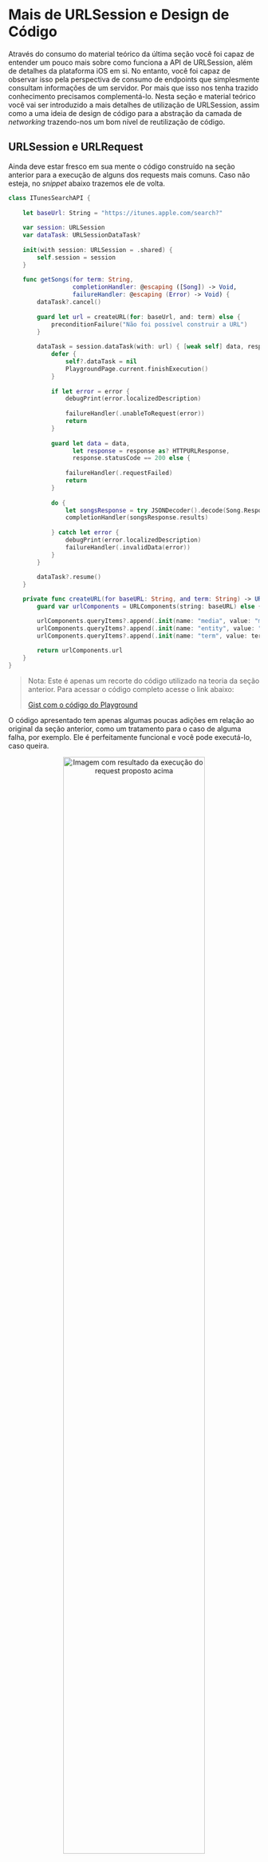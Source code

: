 # Mais de URLSession e Design de Código

Através do consumo do material teórico da última seção você foi capaz de entender um pouco mais sobre como funciona a API de URLSession, além de detalhes da plataforma iOS em si. No entanto, você foi capaz de observar isso pela perspectiva de consumo de endpoints que simplesmente consultam informações de um servidor. Por mais que isso nos tenha trazido conhecimento precisamos complementá-lo. Nesta seção e material teórico você vai ser introduzido a mais detalhes de utilização de URLSession, assim como a uma ideia de design de código para a abstração da camada de _networking_ trazendo-nos um bom nível de reutilização de código.

## URLSession e URLRequest

Ainda deve estar fresco em sua mente o código construído na seção anterior para a execução de alguns dos requests mais comuns. Caso não esteja, no _snippet_ abaixo trazemos ele de volta.

``` swift
class ITunesSearchAPI {
    
    let baseUrl: String = "https://itunes.apple.com/search?"
    
    var session: URLSession
    var dataTask: URLSessionDataTask?
    
    init(with session: URLSession = .shared) {
        self.session = session
    }
    
    func getSongs(for term: String,
                  completionHandler: @escaping ([Song]) -> Void,
                  failureHandler: @escaping (Error) -> Void) {
        dataTask?.cancel()
        
        guard let url = createURL(for: baseUrl, and: term) else {
            preconditionFailure("Não foi possível construir a URL")
        }
            
        dataTask = session.dataTask(with: url) { [weak self] data, response, error in
            defer {
                self?.dataTask = nil
                PlaygroundPage.current.finishExecution()
            }
            
            if let error = error {
                debugPrint(error.localizedDescription)
                
                failureHandler(.unableToRequest(error))
                return
            }
            
            guard let data = data,
                  let response = response as? HTTPURLResponse,
                  response.statusCode == 200 else {
                
                failureHandler(.requestFailed)
                return
            }
            
            do {
                let songsResponse = try JSONDecoder().decode(Song.Response.self, from: data)
                completionHandler(songsResponse.results)
                
            } catch let error {
                debugPrint(error.localizedDescription)
                failureHandler(.invalidData(error))
            }
        }
        
        dataTask?.resume()
    }

    private func createURL(for baseURL: String, and term: String) -> URL? {
        guard var urlComponents = URLComponents(string: baseURL) else { return nil }

        urlComponents.queryItems?.append(.init(name: "media", value: "music"))
        urlComponents.queryItems?.append(.init(name: "entity", value: "song"))
        urlComponents.queryItems?.append(.init(name: "term", value: term))
        
        return urlComponents.url
    }
}
```

> Nota: Este é apenas um recorte do código utilizado na teoria da seção anterior. Para acessar o código completo acesse o link abaixo:
>
>   [Gist com o código do Playground](https://gist.github.com/rafaelrollozup/ba9d5aad29b6469ad9b56f119e3cc4f6)

O código apresentado tem apenas algumas poucas adições em relação ao original da seção anterior, como um tratamento para o caso de alguma falha, por exemplo. Ele é perfeitamente funcional e você pode executá-lo, caso queira.

<p align="center">
<img alt="Imagem com resultado da execução do request proposto acima" src="https://github.com/zup-academy/materiais-publicos-treinamentos/blob/main/explorando-o-mundo-ios/imagens/urlsession-post-teoria-mais-urlsession-imagem-resultado-request.png?raw=true" width="75%" />
</p>

No entanto, assim como a introdução deste material cita, o código é apenas mais um retrato de um consumo de API simples. Executamos um request através da configuração padrão de URLSession, sem qualquer parametrização adicionada. Sendo assim, executamos um simples _GET Request_. Buscamos as informações em JSON no servidor e a repassamos para o contexto da aplicação através da representação do modelo adequado.

Para fins didáticos, idealize então outro _endpoint_ para a API, que desta vez nos permita enviar um novo _song_ para o servidor. Este _endpoint_ seria acessado através da URI `https://itunes.apple.com/api/song`.

Poderíamos supor a construção de um código que habilitasse a integração.

``` swift
class ITunesAPI {
    
    let baseUrl: String = "https://itunes.apple.com/api%@"
    
    var session: URLSession
    var dataTask: URLSessionDataTask?
    
    init(with session: URLSession = .shared) {
        self.session = session
    }
    
    func createNew(_ song: Song,
                   completionHandler: @escaping (Song) -> Void,
                   failureHandler: @escaping (Error) -> Void) {
        dataTask?.cancel()
        
        let urlString = String(format: baseUrl, "/song")
        
        guard let uri = URL(string: urlString) else {
            preconditionFailure("Não foi possível construir a URI")
        }
            
        dataTask = session.dataTask(with: uri) { [weak self] data, response, error in
            defer {
                self?.dataTask = nil
                PlaygroundPage.current.finishExecution()
            }
            
            if let error = error {
                debugPrint(error.localizedDescription)
                
                failureHandler(.unableToRequest(error))
                return
            }
            
            guard let data = data,
                  let response = response as? HTTPURLResponse,
                  response.statusCode == 200 else {
                
                failureHandler(.requestFailed)
                return
            }
            
            do {
                let songsResponse = try JSONDecoder().decode(Song.Response.self, from: data)
                completionHandler(songsResponse.results)
                
            } catch let error {
                debugPrint(error.localizedDescription)
                failureHandler(.invalidData(error))
            }
        }
        
        dataTask?.resume()
    }
    
}
```

Além do fato de o endpoint não existir propriamente, teríamos outro problema caso testássemos a execução. Com REST como o padrão de design para APIs, _endpoints_ dessa natureza - através dos quais é desejável a criação de recursos no servidor - são expostos através do método de requisição `'POST'`.

Como visto acima, este _snippet_ de código seria então apenas aplicável a requisições simples, que se destinam a consultar informações. Como seria então possível configurar nossa _data task_ para contar com as capacidades extras necessárias ao exemplo?

### Parametrizando detalhes de um HTTP Request

A resposta para a pergunta ainda aberta é: utilizando a função `dataTask(with:)` do objeto de sessão que recebe uma instância de `URLRequest`, ao invés de apenas a `URL` do recurso.

A partir do objeto de _request_, é possível parametrizar nossa requisição HTTP para adicionar a ela as características necessárias.

Por exemplo, para que seja possível a criação de um recurso no servidor, além de configurar o método de requisição adequado, é necessário informar quais dados vão trafegar nos pacotes através da rede, qual a especificação utilizada para representar os dados, quais credenciais o cliente da chamada possui para que seja autorizada ou não a execução, entre outros detalhes.

Para que seja possível seguir adiante com essa abordagem precisamos primeiramente contar com uma instância de `URLRequest`. Vejamos como isso é possível no código abaixo:

``` swift
    // código omitido

    let urlString = String(format: baseUrl, "/song")
        
    guard let uri = URL(string: urlString) else {
        preconditionFailure("Não foi possível construir a URI")
    }
    
    var request = URLRequest(url: uri)
        
    dataTask = session.dataTask(with: request) {
        // código da closure
    } 
```

O código acima introduz a utilização do inicializador de `URLRequest` que pode ser utilizado de forma tão simples quanto ao passar uma referência de `URL` valida. Além desses detalhes o inicializador ainda oferece opções para configurar políticas de cache e tempo máximo de execução (_timeout_).

Perceba que no código a variável _request_ foi definida através de uma `var`, já que, em se tratando de uma _struct_, se a definíssemos através de `let` não seria possível a alteração do estado deste objeto.

Com tudo posto, o código abaixo exemplifica a ideia de parametrização para a execução da _POST Request_ conforme o exemplo:

``` swift
    // código omitido

    var request = URLRequest(url: uri)
    request.httpMethod = "POST"
    
    do {
        let data = try JSONEncoder().encode(song)
        
        request.httpBody = data
        request.setValue("application/json", forHTTPHeaderField: "Content-type")
        
    } catch let error {
        debugPrint(error)
        let contextError = Error.invalidData(error)
        
        failureHandler(.unableToRequest(contextError))
        return
    }
    
    request.setValue("application/json", forHTTPHeaderField: "Accept")
    request.setValue("Bearer eyJhbGc.eyJzdWIiO.SflKxwJV_ad...", forHTTPHeaderField: "Authorization")
    
    dataTask = session.dataTask(with: request) { 
        // código da closure
    }
```

O código acima ilustra todas as capacidades antes mencionadas. Através do objeto em `request`, conseguimos apontar o método, os dados, a representação sob a qual os dados são enviados e recebidos como resposta, além da informação de um _authentication token_ identificando o cliente da execução.

> Nota: Para que seja possível codificar a informação do objeto como um JSON - através do `JSONEncoder` - é necessário que o objeto serializável conforme com o protocolo `Encodable`. Até então, a _struct_ `Song` apenas conformava com o protocolo `Decodable`. É possível adicionar a referência ao novo protocolo necessário, ou apenas conformar com `Codable`, outro protocolo que funciona como um composição dos dois adjacentes. 

O código completo pode ser visto no link abaixo:

>   [Gist com o código do Playground](https://gist.github.com/rafaelrollozup/97f6d48a77eb174ec6c2bba9016ae182)

## Design de Código

A seção anterior introduziu ao menos dois grandes pedaços de código. Primeiro, o código que consome o _endpoint_ de _search_ da iTunes API, segundo, o código que consome um _pseuso-endpoint_ que habilitaria a criação de novos recursos de _song_ no servidor. 

Ao longo das classes e métodos que realizam estes trabalhos foi possível perceber uma grande similaridade. Elas dependem no geral dos mesmos módulos externos, conhecem em detalhes a API de `URLSession` para configurar e executar as operações necessárias, os grupos de instruções ordenadas para os fluxos de execução são os mesmos, entre outras características.

Conforme as apps crescem é muito comum que o número de pontos de contato com o servidor acompanhem o crescimento. No cenário atual de aplicações, é possível supor um aumento linear onde para cada feature, tenhamos no mínimo um consumo de dados remotos. Dessa forma, se cada _endpoint_ adicionado ao contexto de funcionamento de uma app levar ao acréscimo ou alteração de uma classe ou método de acordo com os exemplos acima, é possível supor os seguintes malefícios para o código que guarda os detalhes de consumo de APIs:

1. Repetição exagerada de código: pode indicar problemas de reuso de código e ser efeito do item a seguir;
1. Má separação de responsabilidades entre módulos: Com o mesmo módulo cuidando de detalhes de consumo de informações específicas, além de cuidar de detalhes de funcionamento da execução de requests HTTP com `URLSession`;
1. Maior carga cognitiva exercida pelo código: pode levar a dificuldades de entendimento e manutenção.

Ainda sendo possível citar maior dificuldade para a escrita de testes destes módulos. 

Precisamos buscar uma implementação mais saudável ao levar códigos desta natureza para o contexto das aplicações.

### Oferecendo um HTTPRequest como serviço

Após a identificação destes problemas é possível pensar em formas de obtermos um código mais saudável para as aplicações. O segundo item da lista ordenada anterior nos dá um bom ponto de partida: podemos atacar o acúmulo de responsabilidades nas classes propostas.

Podemos supor um isolamento de todo o código repetitivo que lida com os detalhes da API de `URLSession` ao oferecer essa infraestrutura como um serviço para os demais módulos da aplicação. Podemos pensar nisso como uma adição de mais um nível de abstração sobre o código da plataforma. Tornaremos o trabalho dos clientes interessados nessa capacidade significativamente mais simples e objetivo. Assim, as classes de `API` focam apenas nos detalhes do consumo pela visão da regras de negócio (por exemplo, ao indicarem qual recurso é oferecido às camadas superiores mais próximas da UI, se para este recurso é necessário uma autenticação ou mesmo quais parâmetros é necessário enviar para obter o que é desejado requisição), e a classe do serviço foca apenas em como gerenciar a utilização de `URLSession` para realizá-lo (contento detalhes mais internos de infraestrutura).

Vamos começar propondo o _request_ como um serviço:

``` swift
enum NetworkError: Swift.Error, LocalizedError {
    case unableToRequest(Swift.Error)
    case requestFailed
    case invalidData(Swift.Error)
    
    var errorDescription: String? {
        switch self {
        case .unableToRequest(let error):
            return "Unable to perform the request. \(error.localizedDescription)"
        case .requestFailed:
            return "Request failed"
        case .invalidData(let error):
            return "Unable to parse the request data. \(error.localizedDescription)"
        }
    }
}

class HTTPRequest {
    
    private var session: URLSession
    private var dataTask: URLSessionDataTask?
    
    init(session: URLSession = .shared) {
        self.session = session
    }
    
    func execute<T: Decodable>(for url: URL,
                 completionHandler: @escaping (T) -> Void,
                 failureHandler: @escaping (NetworkError) -> Void) {
        dataTask?.cancel()
            
        dataTask = session.dataTask(with: url) { [weak self] data, response, error in
            defer {
                self?.dataTask = nil
                playgroundPage.finishExecution() // necessário apenas para a execução via playground
            }
            
            if let error = error {
                debugPrint(error.localizedDescription)
                
                failureHandler(.unableToRequest(error))
                return
            }
            
            guard let data = data,
                  let response = response as? HTTPURLResponse,
                  response.statusCode == 200 else {
                
                failureHandler(.requestFailed)
                return
            }
            
            do {
                let decodable = try JSONDecoder().decode(T.self, from: data)
                completionHandler(decodable)
                
            } catch let error {
        
                debugPrint(error.localizedDescription)
                failureHandler(.invalidData(error))
            }
        }
        
        dataTask?.resume()
    }
}
```

Perceba como o código acima agrupa realmente todo o trabalho com a API de `URLSession` e mantém seus detalhes encapsulados. Dessa maneira um código cliente, como o que consome a _search_ API conseguiria ser escrito de forma tão simples e clara quanto abaixo:

``` swift
extension ITunesSearchAPI {
    enum Error: Swift.Error, LocalizedError {
        case executionFailed(NetworkError)

        var errorDescription: String? {
            switch self {
            case .executionFailed(let error):
                return error.localizedDescription
            }
        }
    }
}

class ITunesSearchAPI {

    let baseUrl: String = "https://itunes.apple.com/search?"

    private var httpRequest: HTTPRequest

    init(httpRequest: HTTPRequest = .init()) {
        self.httpRequest = httpRequest
    }

    func getSongs(for term: String,
                  completionHandler: @escaping ([Song]) -> Void,
                  failureHandler: @escaping (Error) -> Void) {

        guard let url = createURL(for: baseUrl, and: term) else {
            preconditionFailure("Não foi possível construir a URL")
        }

        httpRequest.execute(for: url) { (songs: Song.Response) in
            completionHandler(songs.results)

        } failureHandler: { error in
            failureHandler(.executionFailed(error))
        }
    }

    private func createURL(for baseURL: String, and term: String) -> URL? {
        guard var urlComponents = URLComponents(string: baseURL) else { return nil }

        urlComponents.queryItems?.append(.init(name: "media", value: "music"))
        urlComponents.queryItems?.append(.init(name: "entity", value: "song"))
        urlComponents.queryItems?.append(.init(name: "term", value: term))

        return urlComponents.url
    }
}
```

#### HTTPRequest: Atendendo à necessidades de diversos clientes

Da forma como proposta, a API do serviço já torna a vida dos clientes mais simples, no entanto, nem todos já estão contemplados. Idealize o código de API que consome o _pseudo-endpoint_ dos exemplos anteriores que se proprõe a criar um novo _song_ no servidor.

Vejamos como poderíamos consiumir nosso serviço através das necessidades deste outro cliente:

``` swift
class ITunesAPI {

    let baseUrl: String = "https://itunes.apple.com/api%@"

    private var httpRequest: HTTPRequest

    init(httpRequest: HTTPRequest = .init()) {
        self.httpRequest = httpRequest
    }

    func createNew(_ song: Song,
                   completionHandler: @escaping (Song) -> Void,
                   failureHandler: @escaping (Error) -> Void) {

        let urlString = String(format: baseUrl, "/song")

        guard let uri = URL(string: urlString) else {
            preconditionFailure("Não foi possível construir a URI")
        }

        var request = URLRequest(url: uri)
        request.httpMethod = "POST"

        do {
            let data = try JSONEncoder().encode(song)

            request.httpBody = data
            request.setValue("application/json", forHTTPHeaderField: "Content-type")

        } catch let error {
            debugPrint(error)
            let contextError = NetworkError.invalidData(error)

            failureHandler(.executionFailed(contextError))
            return
        }

        request.setValue("application/json", forHTTPHeaderField: "Accept")
        request.setValue("Bearer eyJhbGc.eyJzdWIiO.SflKxwJV_ad...", forHTTPHeaderField: "Authorization")

        httpRequest.execute(for: request <-) { (createdSong: Song) in // erro de compilação aqui: request <-
            completionHandler(createdSong)
            
        } failureHandler: { error in
            debugPrint(error)
            
            failureHandler(.executionFailed(error))
        }
    }

}
```

Perceba que este código insere um erro em tempo de compilação. A API atual do serviço espera receber uma `URL` válida apenas, e não um `URLRequest`.

Já sabemos da importância de utilizarmos o `URLRequest` para termos a possibilidade de parametrizarmos nossa execução, então poderíamos já supor uma alteração da API do serviço para receber um objeto de request, devidamente configurado. Mas não avance tão rápido: o que aconteceria com o código do cliente anterior?

Receber um _request_ poderia fazer com que os clientes com o consumo mais simples e recorrentes tivessem seu código afetado de forma não muito interessante. Agora eles precisariam criar uma `URL` para com ela construir um `URLRequest` sem nenhuma configuração, apenas para chamaram o método `execute(for:completionHandler:failureHandler:)`. Poderíamos procurar uma forma de deixar a API do serviço sempre o mais simples possível para os clientes, idealmente trocando mensagens a partir de objetos de uso geral. 

Por exemplo, podemos analisar a parametrização necessária para os _requests_ e transportar essa responsabilidade também para o serviço. Dessa maneira, caso o cliente tenha uma necessidade mais específica, ele pode através da execução explicitá-la e assim o serviço a executa.

Abaixo podemos ver essa abordagem. Levamos todo o código de parametrização necessário para _Post_ (ou outros) _requests_ para dentro do serviço: 

``` swift
enum HTTPMethod: String {
    case get = "GET"
    case post = "POST"
    case put = "PUT"
    case delete = "DELETE"
}

// enum NetworkError: Swift.Error, LocalizedError { ... }

class HTTPRequest {
    
    let baseUrl: String = "https://itunes.apple.com/api%@"
    
    private var session: URLSession
    private var dataTask: URLSessionDataTask?
    
    init(session: URLSession = .shared) {
        self.session = session
    }
    
    func execute<T: Decodable>(for resource: String,
                               method httpMethod: HTTPMethod = .get,
                               body encodable: Encodable? = nil,
                               decoder: JSONDecoder = .init(),
                               encoder: JSONEncoder = .init(),
                               completionHandler: @escaping (T) -> Void,
                               failureHandler: @escaping (NetworkError) -> Void) {
        dataTask?.cancel()
        
        let urlString = String(format: baseUrl, resource)

        guard let uri = URL(string: urlString) else {
            preconditionFailure("Não foi possível construir a URI")
        }
        
        var request = URLRequest(url: uri)
        request.httpMethod = httpMethod.rawValue

        if let encodable = encodable {
            do {
                let data = try encoder.encode(encodable)

                request.httpBody = data
                request.setValue("application/json", forHTTPHeaderField: "Content-type")

            } catch let error {
                debugPrint(error)
                let contextError = NetworkError.invalidData(error)

                failureHandler(.unableToRequest(contextError))
                return
            }
        }
    
        request.setValue("application/json", forHTTPHeaderField: "Accept")
            
        dataTask = session.dataTask(with: request) { [weak self] data, response, error in
            defer {
                self?.dataTask = nil
                playgroundPage.finishExecution()
            }
            
            if let error = error {
                debugPrint(error.localizedDescription)
                
                failureHandler(.unableToRequest(error))
                return
            }
            
            guard let data = data,
                  let response = response as? HTTPURLResponse,
                  response.statusCode == 200 else {
                
                failureHandler(.requestFailed)
                return
            }
            
            do {
                let decodable = try decoder.decode(T.self, from: data)
                completionHandler(decodable)
                
            } catch let error {
        
                debugPrint(error.localizedDescription)
                failureHandler(.invalidData(error))
            }
        }
        
        dataTask?.resume()
    }
}
```

Assim, deixamos que o cliente nos informe apenas a _string_ com o recurso a ser consumido, assim como outras informações opcionais sobre a requisição:

``` swift
class ITunesAPI {

    private var httpRequest: HTTPRequest

    init(httpRequest: HTTPRequest = .init()) {
        self.httpRequest = httpRequest
    }

    func createNew(_ song: Song,
                   completionHandler: @escaping (Song) -> Void,
                   failureHandler: @escaping (Error) -> Void) {

        httpRequest.execute(for: "/song",
                            method: .post,
                            body: song) { (createdSong: Song) in
            completionHandler(createdSong)
            
        } failureHandler: { error in
            debugPrint(error)
            
            failureHandler(.executionFailed(error))
        }
    }

}

extension ITunesAPI {
    enum Error: Swift.Error, LocalizedError {
        case executionFailed(NetworkError)

        var errorDescription: String? {
            switch self {
            case .executionFailed(let error):
                return error.localizedDescription
            }
        }
    }
}
```

Duas coisas ainda podemos colocar em risco a capacidade de uso do serviço `HTTPRequest`: (a) algumas request podem ser autenticadas, outras não; e (b) os _endpoints_ podem ter padrões de _status codes_ diferentes, mesmo que para indicar sucesso.

A adição abaixo poderia resolver essas questões:

``` swift
// enum HTTPMethod: String { .. }

typealias HTTPHeaders = [String : String]

extension HTTPURLResponse {
    
    var inSuccessRange: Bool {
        return (200..<300).contains(statusCode)
    }

}

// enum NetworkError: Swift.Error, LocalizedError { .. }

class HTTPRequest {
    
    let baseUrl: String = "https://itunes.apple.com/api%@"
    
    private var session: URLSession
    private var dataTask: URLSessionDataTask?
    
    init(session: URLSession = .shared) {
        self.session = session
    }
    
    func execute<T: Decodable>(for resource: String,
                               method httpMethod: HTTPMethod = .get,
                               body encodable: Encodable? = nil,
                               headers httpHeaders: HTTPHeaders? = nil,
                               decoder: JSONDecoder = .init(),
                               encoder: JSONEncoder = .init(),
                               completionHandler: @escaping (T) -> Void,
                               failureHandler: @escaping (NetworkError) -> Void) {
        dataTask?.cancel()
        
        // código omitido
    
        request.setValue("application/json", forHTTPHeaderField: "Accept")
        
        if let httpHeaders = httpHeaders { // aplica possíveis headers
            httpHeaders.forEach { (header, value) in request.setValue(value, forHTTPHeaderField: header) }
        }
            
        dataTask = session.dataTask(with: request) { [weak self] data, response, error in
            defer {
                self?.dataTask = nil
                playgroundPage.finishExecution()
            }
            
            if let error = error {
                debugPrint(error.localizedDescription)
                
                failureHandler(.unableToRequest(error))
                return
            }
            
            guard let data = data,
                  let response = response as? HTTPURLResponse,
                  response.inSuccessRange else { // valida se resposta se encontra em algum status que possa indicar sucesso da operação
                
                failureHandler(.requestFailed)
                return
            }
            
            do {
                let decodable = try decoder.decode(T.self, from: data)
                completionHandler(decodable)
                
            } catch let error {
        
                debugPrint(error.localizedDescription)
                failureHandler(.invalidData(error))
            }
        }
        
        dataTask?.resume()
    }
}
```

Com este código, os clientes podem indicar quais headers customizados são necessários para o contexto de cada _endpoint_, além do que, não trabalhamos mais com um status fixo de sucesso.

``` swift
class ITunesAPI {

    private var httpRequest: HTTPRequest

    init(httpRequest: HTTPRequest = .init()) {
        self.httpRequest = httpRequest
    }

    func createNew(_ song: Song,
                   completionHandler: @escaping (Song) -> Void,
                   failureHandler: @escaping (Error) -> Void) {
        
        // obtem junto a alguma infraestrutura de persistência
        let authToken = "Bearer eyJhbGc.eyJzdWIiO.SflKxwJV_ad..."
        
        let headers = ["Authorization": authToken]

        httpRequest.execute(for: "/song",
                            method: .post,
                            body: song,
                            headers: headers) { (createdSong: Song) in
            completionHandler(createdSong)
            
        } failureHandler: { error in
            debugPrint(error)
            
            failureHandler(.executionFailed(error))
        }
    }

}
```

Essa separação de responsabilidades nos permite manter o código de consumo de API bastante direto ao ponto, e ganhar bastante reúso sobre os detalhes de utilização da API de `URLSession`.

<p align="center">
<img alt="Imagem com o diagrama dos componentes de software no design de código proposto" src="https://github.com/zup-academy/materiais-publicos-treinamentos/blob/main/explorando-o-mundo-ios/imagens/urlsession-post-teoria-mais-urlsession-imagem-design.jpeg?raw=true" width="75%" />
</p>

A imagem acima ilustra o design dos módulos envolvidos neste tipo de funcionalidade.

#### Para ir além: Definindo uma API de alto nível para lidar com _endpoints_ parametrizáveis

Ao executar os exemplos em um playground, o leitor atento deve ter notado que nossas últimas alterações não permitem mais que a `ITunesSearchAPI` execute com sucesso. Neste momento você deve estar se deparando com um erro em tempo de compilação: o código que guarda os detalhes da API de _search_ tenta passar adiante uma `URL` na chamada do método de serviço `execute(for:completionHandler:failureHandler:)` ao invés de _string_ esperada.

O problema em si foi gerado a partir da nossa tentativa de simplificar a API do serviço. Nossa busca teve uma justa causa, mas de nono, ainda não temos uma maneira de atender a todos os clientes.

O caso particular da _search_ API é que não apenas o nome do recurso é necessário para a execução do _request_, mas também o conjunto de parâmetros de requisição ( ou _query parameters_) com as informações do que efetivamente estamos procurando. Por este motivo o código da API continha uma função utilitária que nos ajudava a criar a `URL` com o formato e codificação adequados.

``` swift
    private func createURL(for baseURL: String, and term: String) -> URL? {
        guard var urlComponents = URLComponents(string: baseURL) else { return nil }

        urlComponents.queryItems?.append(.init(name: "media", value: "music"))
        urlComponents.queryItems?.append(.init(name: "entity", value: "song"))
        urlComponents.queryItems?.append(.init(name: "term", value: term))
        
        return urlComponents.url
    }
```

Perceba que foi utilizado a API de `URLComponents` para habilitarmos as funcionalidades mencionadas. O problema aqui é que para tanto, precisamos conhecer os detalhes da classe, além de guardar detalhes da URL base da API, possivelmente espalhando código dessa natureza por diversos outros códigos consumidores com necessidades parecidas. 

Deveríamos buscar uma forma mais alto nível de apontar para o serviço qual o recurso desejado e quais informações adjacentes devem ser consideradas para a construção da `URL`. A _struct_ abaixo pode implementar ideia semelhante:

``` swift
struct Endpoint {
    typealias QueryParams = [String : String]
    
    let path: String
    private var queryParams: [URLQueryItem]? = nil
    
    init(path: String, queryParams: QueryParams? = nil) {
        self.path = path
        
        if let queryParams = queryParams {
            self.queryParams = queryParams.map { URLQueryItem(name: $0, value: $1) }
        }
    }
    
    var uri: URL? {
        var components = URLComponents()
        components.scheme = "https"
        components.host = "itunes.apple.com"
        components.path = self.path
        components.queryItems = self.queryParams

        return components.url
    }
}
```

Perceba que definimos um objeto _Endpoint_ que encapsula detalhes de implementação como a utilização de `URLComponents`, `URLQueryItem` e `URL`, além de informações de base para a construção de qualquer URI para a API que consumimos. Um `Endpoint` pode ser definido em termos de um `path` (nome do recurso, por exemplo, `"/search"` ou `"/song"`) e de seus possíveis parâmetros de requisição (tratados como um simples dicionário), além de expor a URI esperada como uma simples `URL`.

Para que a API do serviço seja capaz de lidar com diferentes _enpoints_ de diversos clientes, podemos ainda definir um protocolo a partir do qual podemos orientar a disponibilização de objetos que representem recursos.

``` swift
protocol APIResource {
    var endpoint: Endpoint { get }
}

// e utilizá-lo na API do método execute(for:method:body:headers:decoder:encoder:completionHandler:failureHandler)

func execute<T: Decodable>(for resource: APIResource,
                            method httpMethod: HTTPMethod = .get,
                            body encodable: Encodable? = nil,
                            headers httpHeaders: HTTPHeaders? = nil,
                            decoder: JSONDecoder = .init(),
                            encoder: JSONEncoder = .init(),
                            completionHandler: @escaping (T) -> Void,
                            failureHandler: @escaping (NetworkError) -> Void) {
    dataTask?.cancel()

    guard let uri = resource.endpoint.uri else {
        preconditionFailure("Não foi possível construir a URI")
    }

    // resto do código omitido
```

Com essa alteração se torna fácil para o código de `ITunesSearchAPI`, por exemplo, inferir para qual recurso é necessário executar a requisição. Podemos dispor de uma enum com seus _associated values_ para tornar o código bastante expressivo e ainda ganhar robustez na implementação contando com as checagens em tempo de compilação.

``` swift
class ITunesSearchAPI {

    private var httpRequest: HTTPRequest

    init(httpRequest: HTTPRequest = .init()) {
        self.httpRequest = httpRequest
    }

    func getSongs(for term: String,
                  completionHandler: @escaping ([Song]) -> Void,
                  failureHandler: @escaping (Error) -> Void) {
        
        let resource = Resource.songsList(by: term)

        httpRequest.execute(for: resource) { (songs: Song.Response) in
            completionHandler(songs.results)

        } failureHandler: { error in
            failureHandler(.executionFailed(error))
        }
    }
    
}

extension ITunesSearchAPI {
    enum Resource: APIResource {
        case songsList(by: String)
        
        var endpoint: Endpoint {
            switch self {
            case .songsList(let searchTerm):
                let params = ["media": "music", "entity": "song", "term": searchTerm]
                return Endpoint(path: "/searchy", queryParams: params)
            }
        }
    }
}
```

Agora nosso código se encontra ainda mais flexível. Caso se façam necessários novos recursos, que requeiram ou não configurações diferentes de parâmetros de requisição, basta adicionar o caso particular na enum e completar a implementação.

### Utilizando a abstração Result para tornar a API mais concisa

Caso durante os testes de código você tenha incorrido em algum error do servidor, ou mesmo do cliente, deve ter percebido como o código atual nos revela pouco sobre as possíveis causas para os problemas - você pode testar isso simplesmente alterando algum caractere da URI consultada, por exemplo.

De acordo como nosso mecanismo de recuperação de falhas, caso nosso código em `ITunesSearchAPI` receba um `NetworkError` nessas condições, apenas teremos revelado através do console uma mensagem semelhante a `executionFailed(NetworkError.requestFailed)`. Podemos melhorar nossa implementação para garantir que o código cliente tenham acesso a informações mais precisas sobre o que ocorreu na execução da request pelo servidor.

Podemos adicionar valor ao tratamento de erro na camada de rede que estamos criando adicionando um valor associado ao caso `requestFailed` informando o _status code_ retornado pelo servidor. Mas não antes sem questionar mais sobre o design do código em `HTTPRequest`.

#### Dois idiomas para tratamento de erros

O já conhecido mecanismo de tratamento de erro padrão da Swift, funciona bem na maior parte dos cenários. No entanto, ele talvez não se comporte bem em implementações de natureza assíncrona. Pela característica de processamento de código assíncrono, onde no geral agendamos a execução de códigos para um ponto futuro, é incomum fazer uso de `throw`, por exemplo. De outra forma, em qual ponto do código teríamos controle e a recuperação da falha reportada?

Por este motivo programadores no geral vem escrevendo código com uma abordagem diferente, apostando em gerenciar os possíveis erros a partir da execução de _callbacks_ seja por meio de _closures_ ou _delegates_ em casos mais complexos. É comum por exemplo, ao necessitar do carregamento de dados remotos em JSON, a API de alguns módulos retornar representações de valores e erros, ambos passíveis de nulidade, sendo necessário então a checagem particular de cada um deles.

A explicação acima pode facilmente fazer você se lembrar da API de `URLSession`. Essa é exatamente uma das abordagens utilizada por ela e é possível relembrar do código que a utiliza abaixo.

``` swift
    session.dataTask(with: request) { [weak self] data, response, error in
        // check do erro
        // check da response
        // check de data
        // parse
    }
```

O design do código utilizá-lo pode não ser particularmente ruim, mas pode ter seus problemas, principalmente ao propagar este design para módulos adjacentes. Você precisa deliberadamente checar cada um dos possíveis valores retornados por sua própria conta. O que você executa caso ambos os valores sejam nulos? 

Bem, a possibilidade acima, por mais que seja afastada pela própria documentação de `URLSession`, não é aplicável em termos de código. Em teoria você poderia receber (e/ou propagar) ambos dados de resposta e erro, ou nenhum dos dois. Para assegurar robustez, sua implementação precisa prever o que pode acontecer dada qualquer possível combinação de estados entre valores, sem qualquer auxílio em tempo de compilação para isso. Como resultado, podemos obter um código bastante defensivo e portanto mais denso, podendo exercer maior carga cognitiva e dificuldades de entendimento.

``` swift
    dataTask = session.dataTask(with: request) { [weak self] data, response, error in
        // código omitido
        
        // check do erro
        if let error = error {
            debugPrint(error.localizedDescription)
            
            failureHandler(.unableToRequest(error))
            return
        }
        
        // check da resposta
        if let response = response as? HTTPURLResponse, !response.inSuccessRange {
            failureHandler(.requestFailed(statusCode: response.statusCode))
            
        } else if let data = data {
            // check da data

            // parse
            do {
                let decodable = try decoder.decode(T.self, from: data)
                completionHandler(decodable)
                
            } catch let error {
                debugPrint(error.localizedDescription)
                
                failureHandler(.invalidData(error))
            }
            
        }
        
    }
```

Perceba a extração da checagem da resposta HTTP para compreendermos em detalhes o que houve na execução do _request_ pelo servidor. Além do que já tinhamos, foi necessário adicionar mais uma checagem (com seu devido _binding_ de opcional) e mais um nível de aninhamento. Essa carga extra pode levar a um aumento de complexidade dos nossos códigos.

#### Utilizando uma abstração de mais alto nível para expressar a ideia de Resultado

Para endereçar a questão anterior a comunidade Swift passou a utilizar uma abstração inspirada em tipos existentes em outras linguagens: a `Result`. Com a escalada da adoção da abordagem, mais e mais desenvolvedores pediam sua inclusão na biblioteca padrão da linguagem, o que aconteceu, depois de bastante discussão, na versão 5 da Swift.

##### Conhecendo o Result

Antes de propor uma solução com este novo recurso é importe conhecê-lo um pouco mais.

``` swift
public enum Result<Success, Failure: Error> {

    /// Indicates success with value in the associated object.
    case success(Success)

    /// Indicates failure with error inside the associated object.
    case failure(Failure)

    // código restante omitido por questões de brevidade
}
```

Como é possível perceber a partir da implementação base (assim como sua documentação), `Result` é definido em termos de sucesso (`case success`) ou falha (`case failure`) através de uma _enum_. O tipo `Result` é também bastante parecido com outro já bem conhecido, o `Optional`. Ambas as representações são feitas através de simples _enums_ (com `Optional` tendo casos de `none` ou `some`), mas contém uma série de funcionalidades interessantes das quais podemos tirar proveito.

A diferença mais notável entre eles é que, ao invés de termos um valor (`some`) ou `nil` (`none`) no caso dos opcionais, com um `Result` temos valores para ambos os casos possíveis. Para o caso mais crítico no geral, `Result` indica uma falha e não `nil`, o que significa dizer que utilizando um `Result` você pode ter contexto do por quê de uma operação ter falhado.

Você deve ter notado a utilização de _generics_ para inferir ao tipo de dado utilizado como base para a representação do resultado. Em especial, o _type parameter_ para a falha possui uma _constraint_ que o define como qualquer tipo que conforme com o protocolo `Error`. Essa _constraint_ habilita um recurso interessante que veremos adiante.

##### `Result` na prática

Para conhecer melhor como a abstração `Result` pode nos ajudar em termos de código, nada melhor do que reunir tudo o que foi apresentado até aqui e colocar em prática em um cenário. Nesta subseção vamos alterar a API do nosso serviço `HTTPRequest` passo a passo em busca de um código mais robusto e direto ao ponto.

Começaremos por tentar evitar a propagação do design herdado da `URLSession` _callback_ para as classes consumidoras. Como visto, é comum que nestes tipos de código propaguemos a ideia de utilização de _callbacks_ com valores possivelmente nulos associados ao sucesso e falha da operação, ou mesmo múltiplos _callbacks_ para as situações específicas. Utilizamos este último nos códigos até aqui, e, por mais que eles suavizem o esforço de trabalho evitando os opcionais, ainda exerce uma carga não muito agradável ao código dos clientes com ainda mais um _callback_ sendo necessário.

Começaremos por utilizar um `Result<T, NetworkError>` no contexto de _completion handler_ como único _callback_.

``` swift
func execute<T: Decodable>(for resource: APIResource,
                            method httpMethod: HTTPMethod = .get,
                            body encodable: Encodable? = nil,
                            headers httpHeaders: HTTPHeaders? = nil,
                            decoder: JSONDecoder = .init(),
                            encoder: JSONEncoder = .init(),
                            completionHandler: @escaping (Result<T, NetworkError>) -> Void) {

    // código omitido
}
```

A alteração acima já nos força a realizarmos algumas alterações na implementação. As invocações de `failureHandler` não mais são válidas e é necessário construir um objeto de `Result` com o estado adequado.

``` swift
    func execute<T: Decodable>(for resource: APIResource,
                               method httpMethod: HTTPMethod = .get,
                               body encodable: Encodable? = nil,
                               headers httpHeaders: HTTPHeaders? = nil,
                               decoder: JSONDecoder = .init(),
                               encoder: JSONEncoder = .init(),
                               completionHandler: @escaping (Result<T, NetworkError>) -> Void) {
        dataTask?.cancel()

        guard let uri = resource.endpoint.uri else {
            preconditionFailure("Não foi possível construir a URI")
        }
        
        var request = URLRequest(url: uri)
        request.httpMethod = httpMethod.rawValue

        if let encodable = encodable {
            do {
                let data = try encoder.encode(encodable)

                request.httpBody = data
                request.setValue("application/json", forHTTPHeaderField: "Content-type")

            } catch let error {
                debugPrint(error)
                let contextError = NetworkError.invalidData(error)

                completionHandler(Result.failure(.unableToRequest(contextError))) // ALTERADO
                return
            }
        }
    
        request.setValue("application/json", forHTTPHeaderField: "Accept")
        
        if let httpHeaders = httpHeaders {
            httpHeaders.forEach { (header, value) in request.setValue(value, forHTTPHeaderField: header) }
        }
            
        dataTask = session.dataTask(with: request) { [weak self] data, response, error in
            defer {
                self?.dataTask = nil
                playgroundPage.finishExecution()
            }
            
            if let error = error {
                debugPrint(error.localizedDescription)
                
                completionHandler(Result.failure(.unableToRequest(error))) // ALTERADO
                return
            }
            
            if let response = response as? HTTPURLResponse, !response.inSuccessRange {
                completionHandler(Result.failure(.requestFailed(statusCode: response.statusCode))) // ALTERADO
                
            } else if let data = data {
                
                do {
                    let decodable = try decoder.decode(T.self, from: data)
                    completionHandler(Result.success(decodable)) // ALTERADO
                    
                } catch let error {
            
                    debugPrint(error.localizedDescription)
                    completionHandler(Result.failure(.invalidData(error))) // ALTERADO
                }
                
            }
            
        }
        
        dataTask?.resume()
    }
```

Utilizamos os casos `.success(T)` e `.failure(NetworkError)` para construir a instância da _enum_ com o estado apropriado, e invocamos o _completionHandler_ com sua passagem para o contexto. Aqui ainda não temos um código funcional. A alteração quebrou o contrato da API conhecido pelos consumidores. O código abaixo efetua os ajustes na implementação de `ITunesSearchAPI` e consequentemente em sua API e clientes para usar a nova abordagem.

``` swift
class ITunesSearchAPI {

    private var httpRequest: HTTPRequest

    init(httpRequest: HTTPRequest = .init()) {
        self.httpRequest = httpRequest
    }

    func getSongs(for term: String,
                  completionHandler: @escaping (Result<[Song], Error>) -> Void) {
        
        let resource = Resource.songsList(by: term)

        httpRequest.execute(for: resource) { (result: Result<Song.Response, NetworkError>) in
            switch result {
            case .success(let songs):
                completionHandler(Result.success(songs.results))
                
            case .failure(let error):
                debugPrint(error)
                
                completionHandler(Result.failure(.executionFailed(error)))
            }
        }
        
    }
    
}

let api = ITunesSearchAPI()

api.getSongs(for: "martinho da vila") { result in
    
    switch result {
    case .success(let songs):
        print(songs)
        
    case .failure(let error):
        let message = "Não foi possível carregar a lista de músicas. \(error.localizedDescription)"
        
        // exibição do erro via alerta ou outra API customizada
        print(message)
    }
    
}
```

Perceba que com as alterações acima já temos alguma redução da carga dos códigos de múltiplos _callbacks_, além de contar com o suporte da checagem dos estados em tempo de compilação ao usar o _match_ do `switch` com as _enums_.

O código acima é funcional e já mostra um pouco da nova abordagem, mas de certo ainda não a utilizamos em todo o seu potencial. O código do serviço `HTTPRequest` não teve nenhuma melhoria significativa. 

Você deve se lembrar do último trecho de código relacionado a ele. Alteramos sua API para oferecer um `Result`. No entanto, fizemos apenas isso. Ao permitir a codificação sobre o design induzido pelo _callback_ da função `dataTask(with:completionHandler:)` perdemos ainda muito recurso.

##### `Result` e suas possíveis transformações

Para que possamos obter um código substancialmente mais simples e entender mais vantagens do uso da nova abordagem, devemos o quanto antes trocar o contexto entre o design proposto pela API de `URLSession` e o uso da abstração `Result`. Isso significa o quanto antes na implementação do _callback_ do _completion handler_, traduzir o trabalho com `data` e `error` para a língua do `Result`. Para facilitar o processo, o código abaixo introduz uma _extension_ que habilita a criação de um `Result` no estado mais adequado a partir dos possíveis valores e erros.

``` swift
extension Result {
    
    init(value: Success?, error: Failure?) {
        if let error = error {
            self = .failure(error)
            return
        }
        
        if let value = value {
            self = .success(value)
            return
        }

        fatalError("Could not possible to create a valid result")
    }
    
}
```

Com a extensão acima, é possível alterar a implementação do _handler_ para construir o quanto antes o result com `Result(value: _?, error: _?)`.

``` swift
    dataTask = session.dataTask(with: request) { [weak self] data, response, error in
        defer {
            self?.dataTask = nil
            playgroundPage.finishExecution()
        }

        let result = Result(value: data, error: error)

        // código omitido
    }
```

Com o código acima temos a criação de um `Result<Data, Error>`, mas a julgar pelo que prometemos entregar aos nossos clientes (`Result<T, NetworkError>`), ainda estamos longe. Entretanto, a partir do ponto onde estamos podemos aproveitar mais os recursos da abstração de `Result`.

O `Result` da Swift foi inspirado em tipos existentes em linguagens também reconhecidas por um bom suporte ao paradigma de programação funcional, e assim sendo, traz consigo uma série de recursos naturais desse estilo. Em situações como a atual, onde desejamos transpor uma ideia de resultado mais genérico para algo em termos mais específicos, podemos trabalhar sobre os dados que um `Result` mantém através de operações que o manipulam como uma espécie de fluxo de dados. Podemos prever operações de mapeamento de valores de origem para resultantes esperados.

Uma das operações mais conhecidas para este fim é o `map`. Um `map` utiliza uma função que considera um valor em seu formato de entrada e através dele, provê um valor de saída em um possível novo formato. Em nosso contexto, podemos utilizá-lo, por exemplo, para prever a transformação de um `Error`. Um `Error`, definido através da constante `error` do _completionHandler_, simboliza um problema que nos impediu de executar requisição. Dessa forma, sabemos que para um `error` não nulo, nosso serviço deve produzir um `NetworkError.unableToRequest(error)`.

``` swift
    dataTask = session.dataTask(with: request) { [weak self] data, response, error in
        defer {
            self?.dataTask = nil
            playgroundPage.finishExecution()
        }

        let result = Result(value: data, error: error)
            .mapError { error in
                return NetworkError.unableToRequest(error)
            }

        // código omitido
    }
```

As funções `map` e `mapError`, respectivamente, nos permitem prever operações de transformação aos valores para `Success` e `Failure` do Result. Suas assinaturas podem indicar isso: `map(_ transform: (Data) -> NewSuccess) -> Result<NewSuccess, Error>` e `mapError(_ transform: (Error) -> Error) -> Result<Data, Error>`.

No contexto do nosso `Result` a função `map` aplicaria a transformação sobre o valor do caso de sucesso (`Data`) o transformaria em um novo valor de sucesso, inferido genericamente por `NewSuccess`. O valor resultante seria embrulhado em outro `Result` mas agora com a inferência para o tipo mais específico: `Result<NewSuccess, Error>`. 

De mesma forma a função `mapError` aplica uma transformação sobre o error do caso de falha (`Error`) o transformando em um novo valor de falha, agora do tipo `NetworkError` (caso `unableToRequest`). O valor resultante é embrulhado em um `Result` agora com a inferência para o tipo de falha mais adequado: `Result<Data, NetworkError>`. Com isso damos um passo na direção do `Result` desejado.

<p align="center">
<img alt="Imagem com o diagrama com o modelo de transformação do map explicado" src="https://github.com/zup-academy/materiais-publicos-treinamentos/blob/main/explorando-o-mundo-ios/imagens/urlsession-post-teoria-mais-urlsession-imagem-mapping.jpeg?raw=true" width="75%" />
</p>

A imagem acima ilustra a transformação de um _map_.

##### Mapeando com aninhamento de resultados

Indo adiante no nosso pipeline de transformações, é hora de executar as operações de parse para efetivamente obter o objeto desejado. Com base no que vimos acima, podemos supor a utilização de outro `map`, dessa vez sobre o valor de `Success`.

``` swift
    let result = Result(value: data, error: error)
        .mapError { error in
            return NetworkError.unableToRequest(error)
        }
        .map { data in
            // parse
        }
```

O código que realiza o parse, já com seus detalhes de recuperação de falha, é conhecido. O conjunto de instruções abaixo o ilustra.

``` swift
        do {
            let decodable = try decoder.decode(T.self, from: data)
            // já se pode retornar T
            
        } catch let error {
            debugPrint(error.localizedDescription)
            
            // o que seria retornado aqui?
        }
```

Podemos então supor a junção desses dois pedaços de código:

``` swift
    let result = Result(value: data, error: error)
        .mapError { error in
            return NetworkError.unableToRequest(error)
        }
        .map { data in
            do {
                let decodable = try decoder.decode(T.self, from: data)
                return decodable
                
            } catch let error {
                debugPrint(error.localizedDescription)
                return NetworkError.invalidData(error) // ???
            }
        }
```

O código acima nos apresenta dois problemas. Um fundamentalmente prático e outro mais conceitual.

1. Pela definição da função `map` para o `Result` é impossível retornar o erro de parse onde nesse caso seria esperado `T` - lembrando que apenas em `mapError` conseguimos produzir um erro. Talvez seria possível pensar em algo como lançar um erro, mas..

1. A abordagem com o pipeline de transformações com `Result` deve privilegiar o caminho de sucesso do código em detrimento de possíveis verificações ou tratamentos de falha.

Além dos problemas citados, cabe ainda analisar o contexto de execução de ambas as _branches_ desse código contindo na função de transformação do `map`. Em ambos os casos, temos uma situação final para a transformação. Tanto ao ter o objeto serializado, quanto ao ter um erro de parse, temos o que é preciso para inferir o `Result<T, NetworkError>` que devemos passar aos clientes.

Podemos então seguir por uma abordagem próxima à sugestão do item um, no entanto, levando em consideração o ponto do item dois. Para isso, vamos contar com um recurso interessante de `Result`. Podemos construir um `Result` a partir da execução de um bloco de código prevendo a possibilidade desse código lançar um erro.

``` swift
    let result = Result(value: data, error: error)
        .mapError { error in
            return NetworkError.unableToRequest(error)
        }
        .map { data in
            return Result(catching: { try decoder.decode(T.self, from: data) })
        }
```

O inicializador `init(catching: () throws -> Success)` nos permite ir direto a ponto, pensando apenas no caminho de sucesso do código do serviço. Essa é uma das principais vantagens da abordagem com `Result` e a utilidade da _constraint_ em `<_, Failure: Error>` agora também pode ficar um pouco mais clara.

Embora o código acima seja perfeitamente compilável, temos um problema a resolver. O tipo inferido para a variável `result` após as transformações é `Result<Result<T, Error>, NetworkError>`.

Em um primeiro momento isso pode parecer um comportamento um tanto estranho, mas há pouco, ao falarmos sobre `map` e `mapError`, vimos como os resultados da funções de transformações são aplicados. Essas transformações são aplicadas a nível dos valores associados aos casos de sucesso e falha. Ao final, eles são embrulhados em um `Result` que é então devolvido como resposta à invocação.

Dessa forma, ao final da função de transformação com o `Result(catching: { ... })` temos um `Result<T, Error>`. Ao embrulhar isso em um `Result`, temos então, `Result<Result<T, Error>, NetworkError>`

> Nota: Perceba que a função de mapeamento sempre retorna o valor adjacente de acordo com o tipo original, neste caso, ao mapear o valor de sucesso, o valor de falhar do produto se torna um `Error` ao invés de `NetworkError`. E faz todo sentido afinal, o `Resultado` da transformação pode agora ser um erro de parsing, por exemplo, ainda não mapeado para um `NetworkError`.

##### Conhecendo o flatMap

Ao trabalhar com fluxos de dados seguindo o estilo funcional de código é perfeitamente normal nos depararmos com situações como essas. De tal forma, existe um mecanismo também comum para que consigamos lidar com esse aninhamento indesejado de resultados.

Quando os diversos mapeamentos geram resultados tal como o nosso, com diversas camadas do tipo que encapsula os dados (o _wrapper_) podemos "achatar" (_flat_) esse resultado de mapeamento através do uso da função `flatMap`.

``` swift
    let result = Result(value: data, error: error)
        .mapError { error in
            return NetworkError.unableToRequest(error)
        }
        .flatMap { data in
            return Result(catching: { try decoder.decode(T.self, from: data) })
        }
```

A substituição do `map` para `flatMap` evita que tenhamos o resultado aninhado. A imagem abaixo ilustra o comportamento.

<p align="center">
<img alt="Imagem com o diagrama com o modelo de transformação do flatmap" src="https://github.com/zup-academy/materiais-publicos-treinamentos/blob/main/explorando-o-mundo-ios/imagens/urlsession-post-teoria-mais-urlsession-imagem-flatmapping.jpeg?raw=true" width="75%" />
</p>

Com o resultado da transformação a partir de um `flatMap`, agora temos um `Result<T, Error>`. Falta apenas mais um passo para que tenhamos o resultado exatamente nos termos em que precisamos.

De maneira geral, o código que temos agora já seria capaz de retornar um caso de sucesso perfeitamente válido. Precisamos apenas adicionar o mapeamento dos possíveis erros que podem ter ocorrido na tentativa de serialização do objeto.

Em tempo de execução, as transformações são acionadas apenas em contexto onde façam sentido. Em outras palavras, um `Result` com estado de erro não executará transformações para o caso de sucesso e vice-versa. Esse comportamento nos estimula a compor nosso pipeline de forma bastante independente.

Caso tenhamos um erro que nos impeça de executar a requisição, o mesmo será mapeado para `NetworkError.unableToRequest` e o pipeline encerra sua execução, no entanto com este representado a nível de `Error` apenas. Caso executemos o _request_ e tenhamos a resposta normalmente, podemos receber um _status code_ que indique que o processamento não foi possível, ou mesmo em uma resposta de sucesso, podemos ter falha ao serializar o objeto. De uma forma ou de outra temos um estado final para casos de falha.

O código abaixo adiciona mais uma transformação para que seja possível obter nosso `Result<T, NetworkError>`.

``` swift
    let result = Result(value: data, error: error)
        .mapError { error in
            return NetworkError.unableToRequest(error)
        }
        .flatMap { data in
            return Result(catching: { try decoder.decode(T.self, from: data) })
        }
        .flatMapError { error in
            if let error = error as? NetworkError {
                return Result.failure(error)
            }
            
            if let response = response as? HTTPURLResponse, !response.inSuccessRange {
                return Result.failure(.requestFailed(statusCode: response.statusCode))
            }
            
            return Result.failure(.invalidData(error))
        }
```

Com o código acima conseguimos chegar ao resultado com uma implementação bastante mais concisa que a abordagem anterior.

Ao longo das últimas seções conseguimos navegar pelas diferentes abordagens de trabalho com API assíncronas, além de estabelecer um bom design para a comunicação entre os módulos.

Caso queira, você pode acessar o código final para esta teoria pelo link abaixo:

>   [Gist com o código final do Playground](https://gist.github.com/rafaelrollozup/a36729c3fd98a891531d52bb613fe7ac)
